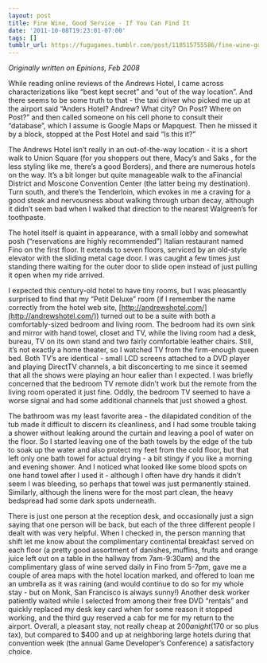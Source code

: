 ```yaml
---
layout: post
title: Fine Wine, Good Service - If You Can Find It
date: '2011-10-08T19:23:01-07:00'
tags: []
tumblr_url: https://fugugames.tumblr.com/post/110515755586/fine-wine-good-service-if-you-can-find-it
---
```

_Originally written on Epinions, Feb 2008_

While reading online reviews of the Andrews Hotel, I came across characterizations like “best kept secret” and “out of the way location”. And there seems to be some truth to that - the taxi driver who picked me up at the airport said “Anders Hotel? Andrew? What city? On Post? Where on Post?” and then called someone on his cell phone to consult their “database”, which I assume is Google Maps or Mapquest. Then he missed it by a block, stopped at the Post Hotel and said “Is this it?”

The Andrews Hotel isn’t really in an out-of-the-way location - it is a short walk to Union Square (for you shoppers out there, Macy’s and Saks , for the less styling like me, there’s a good Borders), and there are numerous hotels on the way. It’s a bit longer but quite manageable walk to the aFinancial District and Moscone Convention Center (the latter being my destination). Turn south, and there’s the Tenderloin, which evokes in me a craving for a good steak and nervousness about walking through urban decay, although it didn’t seem bad when I walked that direction to the nearest Walgreen’s for toothpaste.

The hotel itself is quaint in appearance, with a small lobby and somewhat posh (“reservations are highly recommended”) Italian restaurant named Fino on the first floor. It extends to seven floors, serviced by an old-style elevator with the sliding metal cage door. I was caught a few times just standing there waiting for the outer door to slide open instead of just pulling it open when my ride arrived.

I expected this century-old hotel to have tiny rooms, but I was pleasantly surprised to find that my “Petit Deluxe” room (if I remember the name correctly from the hotel web site, [http://andrewshotel.com/](http://andrewshotel.com/)) turned out to be a suite with both a comfortably-sized bedroom and living room. The bedroom had its own sink and mirror with hand towel, closet and TV, while the living room had a desk, bureau, TV on its own stand and two fairly comfortable leather chairs. Still, it’s not exactly a home theater, so I watched TV from the firm-enough queen bed. Both TV’s are identical - small LCD screens attached to a DVD player and playing DirectTV channels, a bit disconcerting to me since it seemed that all the shows were playing an hour ealier than I expected. I was briefly concerned that the bedroom TV remote didn’t work but the remote from the living room operated it just fine. Oddly, the bedroom TV seemed to have a worse signal and had some additional channels that just showed a ghost.

The bathroom was my least favorite area - the dilapidated condition of the tub made it difficult to discern its cleanliness, and I had some trouble taking a shower without leaking around the curtain and leaving a pool of water on the floor. So I started leaving one of the bath towels by the edge of the tub to soak up the water and also protect my feet from the cold floor, but that left only one bath towel for actual drying - a bit stingy if you like a morning and evening shower. And I noticed what looked like some blood spots on one hand towel after I used it - although I often have dry hands it didn’t seem I was bleeding, so perhaps that towel was just permanently stained. Similarly, although the linens were for the most part clean, the heavy bedspread had some dark spots underneath.

There is just one person at the reception desk, and occasionally just a sign saying that one person will be back, but each of the three different people I dealt with was very helpful. When I checked in, the person manning that shift let me know about the complimentary continental breakfast served on each floor (a pretty good assortment of danishes, muffins, fruits and orange juice left out on a table in the hallway from 7am-9:30am) and the complimentary glass of wine served daily in Fino from 5-7pm, gave me a couple of area maps with the hotel location marked, and offered to loan me an umbrella as it was raining (and would continue to do so for my whole stay - but on Monk, San Francisco is always sunny!) Another desk worker patiently waited while I selected from among their free DVD “rentals” and quickly replaced my desk key card when for some reason it stopped working, and the third guy reserved a cab for me for my return to the airport. Overall, a pleasant stay, not really cheap at $200 a night ($170 or so plus tax), but compared to $400 and up at neighboring large hotels during that convention week (the annual Game Developer’s Conference) a satisfactory choice.

